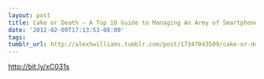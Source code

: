 ```yaml
---
layout: post
title: Cake or Death – A Top 10 Guide to Managing An Army of Smartphones and Tablets
date: '2012-02-09T17:13:53-08:00'
tags: 
tumblr_url: http://alexhwilliams.tumblr.com/post/17347043509/cake-or-death-a-top-10-guide-to-managing-an-army-of
---
```

<p><a href="http://bit.ly/xC031s">http://bit.ly/xC031s</a></p>
